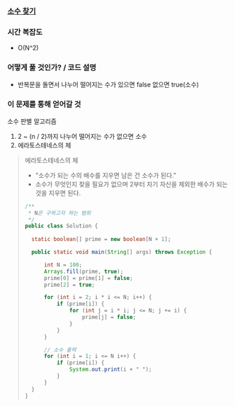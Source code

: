 ### [소수 찾기](https://www.acmicpc.net/problem/1978)

### 시간 복잡도
- O(N^2)

### 어떻게 풀 것인가? / 코드 설명
- 반복문을 돌면서 나누어 떨어지는 수가 있으면 false 없으면 true(소수)

### 이 문제를 통해 얻어갈 것
소수 판별 알고리즘
1. 2 ~ (n / 2)까지 나누어 떨어지는 수가 없으면 소수
2. 에라토스테네스의 체

> 에라토스테네스의 체
> - "소수가 되는 수의 배수를 지우면 남은 건 소수가 된다."
> - 소수가 무엇인지 찾을 필요가 없으며 2부터 자기 자신을 제외한 배수가 되는 것을 지우면 된다.
> 
> ```java
> /**
>  * N은 구하고자 하는 범위
>  */
> public class Solution {
>   
>   static boolean[] prime = new boolean[N + 1];
>
>   public static void main(String[] args) throws Exception {
> 
>       int N = 100;
>       Arrays.fill(prime, true);
>       prime[0] = prime[1] = false;
>       prime[2] = true;
> 
>       for (int i = 2; i * i <= N; i++) {
>           if (prime[i]) {
>               for (int j = i * i; j <= N; j += i) {
>                   prime[j] = false;
>               }
>           }
>       }
> 
>       // 소수 출력
>       for (int i = 1; i <= N i++) {
>           if (prime[i]) {
>               System.out.print(i + " ");
>           }
>       }
>   }
> }
> ```